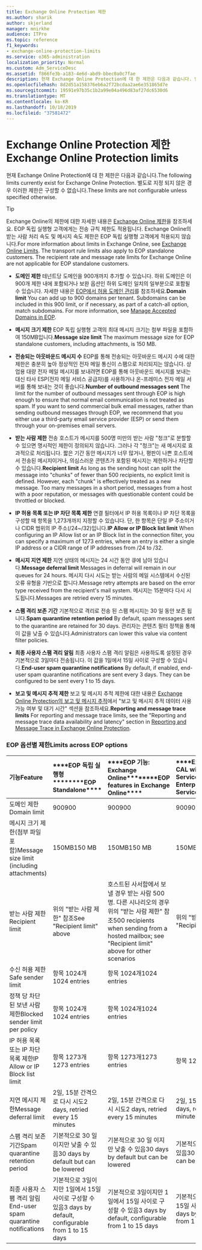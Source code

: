 ```yaml
---
title: Exchange Online Protection 제한
ms.author: sharik
author: skjerland
manager: mnirkhe
audience: ITPro
ms.topic: reference
f1_keywords:
- exchange-online-protection-limits
ms.service: o365-administration
localization_priority: Normal
ms.custom: Adm_ServiceDesc
ms.assetid: f866fe3b-a183-4e6d-abd9-bbec0a0c7fae
description: 현재 Exchange Online Protection에 대 한 제한은 다음과 같습니다. 별도로 지정 되지 않은 경우 이러한 제한은 구성할 수 없습니다.
ms.openlocfilehash: 8d2d51a158376eb6a2f72bcdaa2ae6e351865d7e
ms.sourcegitcommit: 19591e97b35c1b2a99e04a496d83af27dc6530d6
ms.translationtype: MT
ms.contentlocale: ko-KR
ms.lasthandoff: 10/18/2019
ms.locfileid: "37581472"
---
```

# <a name="exchange-online-protection-limits"></a><span data-ttu-id="e7d9e-104">Exchange Online Protection 제한</span><span class="sxs-lookup"><span data-stu-id="e7d9e-104">Exchange Online Protection limits</span></span>

<span data-ttu-id="e7d9e-105">현재 Exchange Online Protection에 대 한 제한은 다음과 같습니다.</span><span class="sxs-lookup"><span data-stu-id="e7d9e-105">The following limits currently exist for Exchange Online Protection.</span></span> <span data-ttu-id="e7d9e-106">별도로 지정 되지 않은 경우 이러한 제한은 구성할 수 없습니다.</span><span class="sxs-lookup"><span data-stu-id="e7d9e-106">These limits are not configurable unless specified otherwise.</span></span> 
  
> [!TIP]
> <span data-ttu-id="e7d9e-p103">Exchange Online의 제한에 대한 자세한 내용은 [Exchange Online 제한](../exchange-online-service-description/exchange-online-limits.md)을 참조하세요. EOP 독립 실행형 고객에게는 전송 규칙 제한도 적용됩니다. Exchange Online의 받는 사람 처리 속도 및 메시지 속도 제한은 EOP 독립 실행형 고객에게 적용되지 않습니다.</span><span class="sxs-lookup"><span data-stu-id="e7d9e-p103">For more information about limits in Exchange Online, see [Exchange Online Limits](../exchange-online-service-description/exchange-online-limits.md). The transport rule limits also apply to EOP standalone customers. The recipient rate and message rate limits for Exchange Online are not applicable for EOP standalone customers.</span></span> 
  
- <span data-ttu-id="e7d9e-p104">**도메인 제한** 테넌트당 도메인을 900개까지 추가할 수 있습니다. 하위 도메인은 이 900개 제한 내에 포함되거나 보완 옵션인 하위 도메인 일치의 일부분으로 포함될 수 있습니다. 자세한 내용은 [EOP에서 허용 도메인 관리](https://go.microsoft.com/fwlink/p/?LinkId=282239)를 참조하세요.</span><span class="sxs-lookup"><span data-stu-id="e7d9e-p104">**Domain limit** You can add up to 900 domains per tenant. Subdomains can be included in this 900 limit, or if necessary, as part of a catch-all option, match subdomains. For more information, see [Manage Accepted Domains in EOP](https://go.microsoft.com/fwlink/p/?LinkId=282239).</span></span>
    
- <span data-ttu-id="e7d9e-113">**메시지 크기 제한** EOP 독립 실행형 고객의 최대 메시지 크기는 첨부 파일을 포함하여 150MB입니다.</span><span class="sxs-lookup"><span data-stu-id="e7d9e-113">**Message size limit** The maximum message size for EOP standalone customers, including attachments, is 150 MB.</span></span> 
    
- <span data-ttu-id="e7d9e-p105">**전송되는 아웃바운드 메시지 수** EOP를 통해 전송되는 아웃바운드 메시지 수에 대한 제한은 충분히 높아 정상적인 전자 메일 통신이 스팸으로 처리되지는 않습니다. 상업용 대량 전자 메일 메시지를 보내려면 EOP를 통해 아웃바운드 메시지를 보내는 대신 타사 ESP(전자 메일 서비스 공급자)를 사용하거나 온-프레미스 전자 메일 서버를 통해 보내는 것이 좋습니다.</span><span class="sxs-lookup"><span data-stu-id="e7d9e-p105">**Number of outbound messages sent** The limit for the number of outbound messages sent through EOP is high enough to ensure that normal email communication is not treated as spam. If you want to send commercial bulk email messages, rather than sending outbound messages through EOP, we recommend that you either use a third-party email service provider (ESP) or send them through your on-premises email servers.</span></span> 
    
- <span data-ttu-id="e7d9e-p106">**받는 사람 제한** 전송 호스트가 메시지를 500명 미만의 받는 사람 "청크"로 분할할 수 있으면 명시적인 제한이 정의되지 않습니다. 그러나 각 "청크"는 새 메시지로 효과적으로 처리됩니다. 짧은 기간 동안 메시지가 너무 많거나, 평판이 나쁜 호스트에서 전송된 메시지이거나, 의심스러운 콘텐츠가 포함된 메시지는 제한하거나 차단할 수 있습니다.</span><span class="sxs-lookup"><span data-stu-id="e7d9e-p106">**Recipient limit** As long as the sending host can split the message into "chunks" of fewer than 500 recipients, no explicit limit is defined. However, each "chunk" is effectively treated as a new message. Too many messages in a short period, messages from a host with a poor reputation, or messages with questionable content could be throttled or blocked.</span></span> 
    
- <span data-ttu-id="e7d9e-119">**IP 허용 목록 또는 IP 차단 목록 제한** 연결 필터에서 IP 허용 목록이나 IP 차단 목록을 구성할 때 항목을 1,273개까지 지정할 수 있습니다. 단, 한 항목은 단일 IP 주소이거나 CIDR 범위의 IP 주소(/24~/32)입니다.</span><span class="sxs-lookup"><span data-stu-id="e7d9e-119">**IP Allow or IP Block list limit** When configuring an IP Allow list or an IP Block list in the connection filter, you can specify a maximum of 1273 entries, where an entry is either a single IP address or a CIDR range of IP addresses from /24 to /32.</span></span> 
    
- <span data-ttu-id="e7d9e-120">**메시지 지연 제한** 지연 상태의 메시지는 24 시간 동안 큐에 남아 있습니다.</span><span class="sxs-lookup"><span data-stu-id="e7d9e-120">**Message deferral limit** Messages in deferral will remain in our queues for 24 hours.</span></span> <span data-ttu-id="e7d9e-121">메시지 다시 시도는 받는 사람의 메일 시스템에서 수신된 오류 유형을 기반으로 합니다.</span><span class="sxs-lookup"><span data-stu-id="e7d9e-121">Message retry attempts are based on the error type received from the recipient's mail system.</span></span> <span data-ttu-id="e7d9e-122">메시지는 15분마다 다시 시도됩니다.</span><span class="sxs-lookup"><span data-stu-id="e7d9e-122">Messages are retried every 15 minutes.</span></span> 
    
- <span data-ttu-id="e7d9e-123">**스팸 격리 보존 기간** 기본적으로 격리로 전송 된 스팸 메시지는 30 일 동안 보존 됩니다.</span><span class="sxs-lookup"><span data-stu-id="e7d9e-123">**Spam quarantine retention period** By default, spam messages sent to the quarantine are retained for 30 days.</span></span> <span data-ttu-id="e7d9e-124">관리자는 콘텐츠 필터 정책을 통해 이 값을 낮출 수 있습니다.</span><span class="sxs-lookup"><span data-stu-id="e7d9e-124">Administrators can lower this value via content filter policies.</span></span> 
    
- <span data-ttu-id="e7d9e-p109">**최종 사용자 스팸 격리 알림** 최종 사용자 스팸 격리 알림은 사용하도록 설정된 경우 기본적으로 3일마다 전송됩니다. 이 값을 1일에서 15일 사이로 구성할 수 있습니다.</span><span class="sxs-lookup"><span data-stu-id="e7d9e-p109">**End-user spam quarantine notifications** By default, if enabled, end-user spam quarantine notifications are sent every 3 days. They can be configured to be sent every 1 to 15 days.</span></span> 
    
- <span data-ttu-id="e7d9e-127">**보고 및 메시지 추적 제한** 보고 및 메시지 추적 제한에 대한 내용은 [Exchange Online Protection의 보고 및 메시지 추적](https://go.microsoft.com/fwlink/?LinkId=394248)에서 "보고 및 메시지 추적 데이터 사용 가능 여부 및 대기 시간" 섹션을 참조하세요.</span><span class="sxs-lookup"><span data-stu-id="e7d9e-127">**Reporting and message trace limits** For reporting and message trace limits, see the "Reporting and message trace data availability and latency" section in [Reporting and Message Trace in Exchange Online Protection](https://go.microsoft.com/fwlink/?LinkId=394248).</span></span>
    
### <a name="limits-across-eop-options"></a><span data-ttu-id="e7d9e-128">EOP 옵션별 제한</span><span class="sxs-lookup"><span data-stu-id="e7d9e-128">Limits across EOP options</span></span>

|<span data-ttu-id="e7d9e-129">**기능**</span><span class="sxs-lookup"><span data-stu-id="e7d9e-129">**Feature**</span></span>|<span data-ttu-id="e7d9e-130">\*\*\*\*EOP 독립 실행형\*\*\*\*</span><span class="sxs-lookup"><span data-stu-id="e7d9e-130">\*\*\*\*EOP Standalone\*\*\*\*</span></span>|<span data-ttu-id="e7d9e-131">\*\*\*\*EOP 기능: Exchange Online\*\*\*\*</span><span class="sxs-lookup"><span data-stu-id="e7d9e-131">\*\*\*\*EOP features in Exchange Online\*\*\*\*</span></span>|<span data-ttu-id="e7d9e-132">\*\*\*\*Exchange Enterprise CAL with Services\*\*\*\*</span><span class="sxs-lookup"><span data-stu-id="e7d9e-132">\*\*\*\*Exchange Enterprise CAL with Services\*\*\*\*</span></span>|
|:-----|:-----|:-----|:-----|
|<span data-ttu-id="e7d9e-133">도메인 제한</span><span class="sxs-lookup"><span data-stu-id="e7d9e-133">Domain limit</span></span>  <br/> |<span data-ttu-id="e7d9e-134">900</span><span class="sxs-lookup"><span data-stu-id="e7d9e-134">900</span></span>  <br/> |<span data-ttu-id="e7d9e-135">900</span><span class="sxs-lookup"><span data-stu-id="e7d9e-135">900</span></span>  <br/> |<span data-ttu-id="e7d9e-136">900</span><span class="sxs-lookup"><span data-stu-id="e7d9e-136">900</span></span>  <br/> |
|<span data-ttu-id="e7d9e-137">메시지 크기 제한(첨부 파일 포함)</span><span class="sxs-lookup"><span data-stu-id="e7d9e-137">Message size limit (including attachments)</span></span>  <br/> |<span data-ttu-id="e7d9e-138">150MB</span><span class="sxs-lookup"><span data-stu-id="e7d9e-138">150 MB</span></span>  <br/> |<span data-ttu-id="e7d9e-139">150MB</span><span class="sxs-lookup"><span data-stu-id="e7d9e-139">150 MB</span></span>  <br/> |<span data-ttu-id="e7d9e-140">150MB</span><span class="sxs-lookup"><span data-stu-id="e7d9e-140">150 MB</span></span>  <br/> |
|<span data-ttu-id="e7d9e-141">받는 사람 제한</span><span class="sxs-lookup"><span data-stu-id="e7d9e-141">Recipient limit</span></span>  <br/> |<span data-ttu-id="e7d9e-142">위의 "받는 사람 제한" 참조</span><span class="sxs-lookup"><span data-stu-id="e7d9e-142">See "Recipient limit" above</span></span>  <br/> |<span data-ttu-id="e7d9e-143">호스트된 사서함에서 보낼 경우 받는 사람 500명. 다른 시나리오의 경우 위의 "받는 사람 제한" 참조</span><span class="sxs-lookup"><span data-stu-id="e7d9e-143">500 recipients when sending from a hosted mailbox; see "Recipient limit" above for other scenarios</span></span>  <br/> |<span data-ttu-id="e7d9e-144">위의 "받는 사람 제한" 참조</span><span class="sxs-lookup"><span data-stu-id="e7d9e-144">See "Recipient limit" above</span></span>  <br/> |
|<span data-ttu-id="e7d9e-145">수신 허용 제한</span><span class="sxs-lookup"><span data-stu-id="e7d9e-145">Safe sender limit</span></span>  <br/> |<span data-ttu-id="e7d9e-146">항목 1024개</span><span class="sxs-lookup"><span data-stu-id="e7d9e-146">1024 entries</span></span>  <br/> |<span data-ttu-id="e7d9e-147">항목 1024개</span><span class="sxs-lookup"><span data-stu-id="e7d9e-147">1024 entries</span></span>  <br/> ||
|<span data-ttu-id="e7d9e-148">정책 당 차단 된 보낸 사람 제한</span><span class="sxs-lookup"><span data-stu-id="e7d9e-148">Blocked sender limit per policy</span></span>  <br/> |<span data-ttu-id="e7d9e-149">항목 1024개</span><span class="sxs-lookup"><span data-stu-id="e7d9e-149">1024 entries</span></span>  <br/> |<span data-ttu-id="e7d9e-150">항목 1024개</span><span class="sxs-lookup"><span data-stu-id="e7d9e-150">1024 entries</span></span>  <br/> ||
|<span data-ttu-id="e7d9e-151">IP 허용 목록 또는 IP 차단 목록 제한</span><span class="sxs-lookup"><span data-stu-id="e7d9e-151">IP Allow or IP Block list limit</span></span>  <br/> |<span data-ttu-id="e7d9e-152">항목 1273개</span><span class="sxs-lookup"><span data-stu-id="e7d9e-152">1273 entries</span></span>  <br/> |<span data-ttu-id="e7d9e-153">항목 1273개</span><span class="sxs-lookup"><span data-stu-id="e7d9e-153">1273 entries</span></span>  <br/> |<span data-ttu-id="e7d9e-154">항목 1273개</span><span class="sxs-lookup"><span data-stu-id="e7d9e-154">1273 entries</span></span>  <br/> |
|<span data-ttu-id="e7d9e-155">지연 메시지 제한</span><span class="sxs-lookup"><span data-stu-id="e7d9e-155">Message deferral limit</span></span>  <br/> |<span data-ttu-id="e7d9e-156">2일, 15분 간격으로 다시 시도</span><span class="sxs-lookup"><span data-stu-id="e7d9e-156">2 days, retried every 15 minutes</span></span>  <br/> |<span data-ttu-id="e7d9e-157">2일, 15분 간격으로 다시 시도</span><span class="sxs-lookup"><span data-stu-id="e7d9e-157">2 days, retried every 15 minutes</span></span>  <br/> |<span data-ttu-id="e7d9e-158">2일, 15분 간격으로 다시 시도</span><span class="sxs-lookup"><span data-stu-id="e7d9e-158">2 days, retried every 15 minutes</span></span>  <br/> |
|<span data-ttu-id="e7d9e-159">스팸 격리 보존 기간</span><span class="sxs-lookup"><span data-stu-id="e7d9e-159">Spam quarantine retention period</span></span>  <br/> |<span data-ttu-id="e7d9e-160">기본적으로 30 일 이지만 낮출 수 있음</span><span class="sxs-lookup"><span data-stu-id="e7d9e-160">30 days by default but can be lowered</span></span>  <br/> |<span data-ttu-id="e7d9e-161">기본적으로 30 일 이지만 낮출 수 있음</span><span class="sxs-lookup"><span data-stu-id="e7d9e-161">30 days by default but can be lowered</span></span>  <br/> |<span data-ttu-id="e7d9e-162">기본적으로 30 일 이지만 낮출 수 있음</span><span class="sxs-lookup"><span data-stu-id="e7d9e-162">30 days by default but can be lowered</span></span>  <br/> |
|<span data-ttu-id="e7d9e-163">최종 사용자 스팸 격리 알림</span><span class="sxs-lookup"><span data-stu-id="e7d9e-163">End-user spam quarantine notifications</span></span>  <br/> |<span data-ttu-id="e7d9e-164">기본적으로 3일이지만 1일에서 15일 사이로 구성할 수 있음</span><span class="sxs-lookup"><span data-stu-id="e7d9e-164">3 days by default, configurable from 1 to 15 days</span></span>  <br/> |<span data-ttu-id="e7d9e-165">기본적으로 3일이지만 1일에서 15일 사이로 구성할 수 있음</span><span class="sxs-lookup"><span data-stu-id="e7d9e-165">3 days by default, configurable from 1 to 15 days</span></span>  <br/> |<span data-ttu-id="e7d9e-166">기본적으로 3일이지만 1일에서 15일 사이로 구성할 수 있음</span><span class="sxs-lookup"><span data-stu-id="e7d9e-166">3 days by default, configurable from 1 to 15 days</span></span>  <br/> |
   

